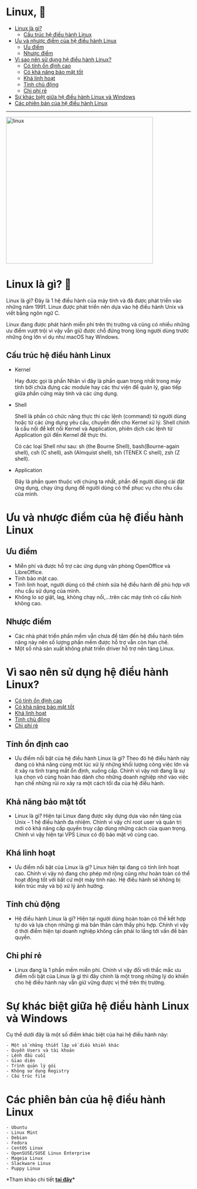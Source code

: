 # Linux, 👋

- [Linux là gì?](#linux-là-gì-🐧)
  - [Cấu trúc hệ điều hành Linux](#)
- [Ưu và nhược điểm của hệ điều hành Linux](#)
  - [Ưu điểm](#ưu-điểm)
  - [Nhược điểm](#nhược-điểm)
- [Vì sao nên sử dụng hệ điều hành Linux?](#)
  - [Có tính ổn định cao](#tính-ổn-định-cao)
  - [Có khả năng bảo mật tốt](#khả-năng-bảo-mật-tốt)
  - [Khá linh hoạt](#khá-linh-hoạt)
  - [Tính chủ động](#tính-chủ-động)
  - [Chi phí rẻ](#chi-phí-rẻ)
- [Sự khác biệt giữa hệ điều hành Linux và Windows](#sự-khác-biệt-giữa-hệ-điều-hành-linux-và-windows)
- [Các phiên bản của hệ điều hành Linux](#các-phiên-bản-của-hệ-điều-hành-linux)

---

<img src="https://wiki.matbao.net/wp-content/uploads/2019/07/linux-la-gi-tong-hop-moi-kien-thuc-ve-he-dieu-hanh-linux.jpg" width="400" alt="linux">

# Linux là gì? 🐧

Linux là gì? Đây là 1 hệ điều hành của máy tính và đã được phát triển vào những năm 1991. Linux được phát triển nên dựa vào hệ điều hành Unix và viết bằng ngôn ngữ C.

Linux đang được phát hành miễn phí trên thị trường và cũng có nhiều những ưu điểm vượt trội vì vậy vẫn giữ được chỗ đứng trong lòng người dùng trước những ông lớn ví dụ như macOS hay Windows.

## Cấu trúc hệ điều hành Linux

- Kernel

  Hay được gọi là phần Nhân vì đây là phần quan trọng nhất trong máy tính bởi chứa đựng các module hay các thư viện để quản lý, giao tiếp giữa phần cứng máy tính và các ứng dụng.

- Shell

  Shell là phần có chức năng thực thi các lệnh (command) từ người dùng hoặc từ các ứng dụng yêu cầu, chuyển đến cho Kernel xử lý. Shell chính là cầu nối để kết nối Kernel và Application, phiên dịch các lệnh từ Application gửi đến Kernel để thực thi.

  Có các loại Shell như sau: sh (the Bourne Shell), bash(Bourne-again shell), csh (C shell), ash (Almquist shell), tsh (TENEX C shell), zsh (Z shell).

- Application

  Đây là phần quen thuộc với chúng ta nhất, phần để người dùng cài đặt ứng dụng, chạy ứng dụng để người dùng có thể phục vụ cho nhu cầu của mình.

# Ưu và nhược điểm của hệ điều hành Linux

## Ưu điểm

- Miễn phí và được hỗ trợ các ứng dụng văn phòng OpenOffice và LibreOffice.
- Tính bảo mật cao.
- Tính linh hoạt, người dùng có thể chỉnh sửa hệ điều hành để phù hợp với nhu cầu sử dụng của mình.
- Không lo sợ giật, lag, không chạy nổi,…trên các máy tính có cấu hình không cao.

## Nhược điểm

- Các nhà phát triển phần mềm vẫn chưa để tâm đến hệ điều hành tiềm năng này nên số lượng phần mềm được hỗ trợ vẫn còn hạn chế.
- Một số nhà sản xuất không phát triển driver hỗ trợ nền tảng Linux.

# Vì sao nên sử dụng hệ điều hành Linux?

- [Có tính ổn định cao](#tính-ổn-định-cao)
- [Có khả năng bảo mật tốt](#khả-năng-bảo-mật-tốt)
- [Khá linh hoạt](#khá-linh-hoạt)
- [Tính chủ động](#tính-chủ-động)
- [Chi phí rẻ](#chi-phí-rẻ)

## Tính ổn định cao

- Ưu điểm nổi bật của hệ điều hành Linux là gì? Theo đó hệ điều hành này đang có khả năng cùng một lúc xử lý những khối lượng công việc lớn và ít xảy ra tình trạng mất ổn định, xuống cấp. Chính vì vậy nơi đang là sự lựa chọn vô cùng hoàn hảo dành cho những doanh nghiệp nhờ vào việc hạn chế những rủi ro xảy ra một cách tối đa của hệ điều hành.

## Khả năng bảo mật tốt

- Linux là gì? Hiện tại Linux đang được xây dựng dựa vào nền tảng của Unix – 1 hệ điều hành đa nhiệm. Chính vì vậy chỉ root user và quản trị mới có khả năng cấp quyền truy cập dùng những cách của quan trọng. Chính vì vậy hiện tại VPS Linux có độ bảo mật vô cùng cao.

## Khá linh hoạt

- Ưu điểm nổi bật của Linux là gì? Linux hiện tại đang có tính linh hoạt cao. Chính vì vậy nó đang cho phép mở rộng cũng như hoàn toàn có thể hoạt động tốt với bất cứ một máy tính nào. Hệ điều hành sẽ không bị kiến trúc máy và bộ xử lý ảnh hưởng.

## Tính chủ động

- Hệ điều hành Linux là gì? Hiện tại người dùng hoàn toàn có thể kết hợp tự do và lựa chọn những gì mà bản thân cảm thấy phù hợp. Chính vì vậy ở thời điểm hiện tại doanh nghiệp không cần phải lo lắng tới vấn đề bản quyền.

## Chi phí rẻ

- Linux đang là 1 phần mềm miễn phí. Chính vì vậy đối với thắc mắc ưu điểm nổi bật của Linux là gì thì đây chính là một trong những lý do khiến cho hệ điều hành này vẫn giữ vững được vị thế trên thị trường.

# Sự khác biệt giữa hệ điều hành Linux và Windows

Cụ thể dưới đây là một số điểm khác biệt của hai hệ điều hành này:

    - Một số những thiết lập về điều khiển khác
    - Quyền Users và tài khoản
    - Lệnh đầu cuối
    - Giao diện
    - Trình quản lý gói
    - Không sử dụng Registry
    - Cấu trúc file

# Các phiên bản của hệ điều hành Linux

    - Ubuntu
    - Linux Mint
    - Debian
    - Fedora
    - CentOS Linux
    - OpenSUSE/SUSE Linux Enterprise
    - Mageia Linux
    - Slackware Linux
    - Puppy Linux

\*Tham khảo chi tiết **[ tại đây](https://fptcloud.com/linux-la-gi/)\***
